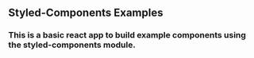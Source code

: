 ## Styled-Components Examples

### This is a basic react app to build example components using the styled-components module.